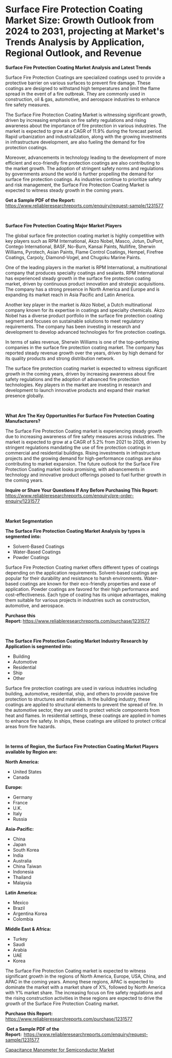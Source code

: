 <p><h1>Surface Fire Protection Coating Market Size: Growth Outlook from 2024 to 2031, projecting at Market's Trends Analysis by Application, Regional Outlook, and Revenue</h1></p><p><strong>Surface Fire Protection Coating Market Analysis and Latest Trends</strong></p>
<p><p>Surface Fire Protection Coatings are specialized coatings used to provide a protective barrier on various surfaces to prevent fire damage. These coatings are designed to withstand high temperatures and limit the flame spread in the event of a fire outbreak. They are commonly used in construction, oil & gas, automotive, and aerospace industries to enhance fire safety measures.</p><p>The Surface Fire Protection Coating Market is witnessing significant growth, driven by increasing emphasis on fire safety regulations and rising awareness about the importance of fire protection in various industries. The market is expected to grow at a CAGR of 11.9% during the forecast period. Rapid urbanization and industrialization, along with the growing investments in infrastructure development, are also fueling the demand for fire protection coatings.</p><p>Moreover, advancements in technology leading to the development of more efficient and eco-friendly fire protection coatings are also contributing to the market growth. The adoption of stringent safety norms and regulations by governments around the world is further propelling the demand for surface fire protection coatings. As industries continue to prioritize safety and risk management, the Surface Fire Protection Coating Market is expected to witness steady growth in the coming years.</p></p>
<p><strong>Get a Sample PDF of the Report:&nbsp;</strong> <a href="https://www.reliableresearchreports.com/enquiry/request-sample/1231577">https://www.reliableresearchreports.com/enquiry/request-sample/1231577</a></p>
<p>&nbsp;</p>
<p><strong>Surface Fire Protection Coating Major Market Players</strong></p>
<p><p>The global surface fire protection coating market is highly competitive with key players such as RPM International, Akzo Nobel, Masco, Jotun, DuPont, Contego International, BASF, No-Burn, Kansai Paints, Nullifire, Sherwin Williams, Pyrotech, Asian Paints, Flame Control Coatings, Hempel, Firefree Coatings, Carpoly, Diamond-Vogel, and Chugoku Marine Paints.</p><p>One of the leading players in the market is RPM International, a multinational company that produces specialty coatings and sealants. RPM International has experienced steady growth in the surface fire protection coating market, driven by continuous product innovation and strategic acquisitions. The company has a strong presence in North America and Europe and is expanding its market reach in Asia Pacific and Latin America.</p><p>Another key player in the market is Akzo Nobel, a Dutch multinational company known for its expertise in coatings and specialty chemicals. Akzo Nobel has a diverse product portfolio in the surface fire protection coating segment and focuses on sustainable solutions to meet regulatory requirements. The company has been investing in research and development to develop advanced technologies for fire protection coatings.</p><p>In terms of sales revenue, Sherwin Williams is one of the top-performing companies in the surface fire protection coating market. The company has reported steady revenue growth over the years, driven by high demand for its quality products and strong distribution network.</p><p>The surface fire protection coating market is expected to witness significant growth in the coming years, driven by increasing awareness about fire safety regulations and the adoption of advanced fire protection technologies. Key players in the market are investing in research and development to launch innovative products and expand their market presence globally.</p></p>
<p>&nbsp;</p>
<p><strong>What Are The Key Opportunities For Surface Fire Protection Coating Manufacturers?</strong></p>
<p><p>The Surface Fire Protection Coating market is experiencing steady growth due to increasing awareness of fire safety measures across industries. The market is expected to grow at a CAGR of 5.2% from 2021 to 2026, driven by stringent regulations mandating the use of fire protection coatings in commercial and residential buildings. Rising investments in infrastructure projects and the growing demand for high-performance coatings are also contributing to market expansion. The future outlook for the Surface Fire Protection Coating market looks promising, with advancements in technology and innovative product offerings poised to fuel further growth in the coming years.</p></p>
<p><strong>Inquire or Share Your Questions If Any Before Purchasing This Report:</strong> <a href="https://www.reliableresearchreports.com/enquiry/pre-order-enquiry/1231577">https://www.reliableresearchreports.com/enquiry/pre-order-enquiry/1231577</a></p>
<p>&nbsp;</p>
<p><strong>Market Segmentation</strong></p>
<p><strong>The Surface Fire Protection Coating Market Analysis by types is segmented into:</strong></p>
<p><ul><li>Solvent-Based Coatings</li><li>Water-Based Coatings</li><li>Powder Coatings</li></ul></p>
<p><p>Surface Fire Protection Coating market offers different types of coatings depending on the application requirements. Solvent-based coatings are popular for their durability and resistance to harsh environments. Water-based coatings are known for their eco-friendly properties and ease of application. Powder coatings are favored for their high performance and cost-effectiveness. Each type of coating has its unique advantages, making them suitable for various projects in industries such as construction, automotive, and aerospace.</p></p>
<p><strong>Purchase this Report:&nbsp;</strong><a href="https://www.reliableresearchreports.com/purchase/1231577">https://www.reliableresearchreports.com/purchase/1231577</a></p>
<p>&nbsp;</p>
<p><strong>The Surface Fire Protection Coating Market Industry Research by Application is segmented into:</strong></p>
<p><ul><li>Building</li><li>Automotive</li><li>Residential</li><li>Ship</li><li>Other</li></ul></p>
<p><p>Surface fire protection coatings are used in various industries including building, automotive, residential, ship, and others to provide passive fire protection to structures and materials. In the building industry, these coatings are applied to structural elements to prevent the spread of fire. In the automotive sector, they are used to protect vehicle components from heat and flames. In residential settings, these coatings are applied in homes to enhance fire safety. In ships, these coatings are utilized to protect critical areas from fire hazards.</p></p>
<p>&nbsp;</p>
<p><strong>In terms of Region, the Surface Fire Protection Coating Market Players available by Region are:</strong></p>
<p>
    <p> <strong> North America: </strong>
        <ul>
            <li>United States</li>
            <li>Canada</li>
        </ul>
        </p> 
    <p> <strong> Europe: </strong>
        <ul>
            <li>Germany</li>
            <li>France</li>
            <li>U.K.</li>
            <li>Italy</li>
            <li>Russia</li>
        </ul>
        </p> 
    <p> <strong> Asia-Pacific: </strong>
        <ul>
            <li>China</li>
            <li>Japan</li>
            <li>South Korea</li>
            <li>India</li>
            <li>Australia</li>
            <li>China Taiwan</li>
            <li>Indonesia</li>
            <li>Thailand</li>
            <li>Malaysia</li>
        </ul>
        </p> 
    <p> <strong> Latin America: </strong>
        <ul>
            <li>Mexico</li>
            <li>Brazil</li>
            <li>Argentina Korea</li>
            <li>Colombia</li>
        </ul>
        </p> 
    <p> <strong> Middle East & Africa: </strong>
        <ul>
            <li>Turkey</li>
            <li>Saudi</li>
            <li>Arabia</li>
            <li>UAE</li>
            <li>Korea</li>
        </ul>
    </p>
    </p>
<p><p>The Surface Fire Protection Coating market is expected to witness significant growth in the regions of North America, Europe, USA, China, and APAC in the coming years. Among these regions, APAC is expected to dominate the market with a market share of X%, followed by North America with Y% market share. The increasing focus on fire safety regulations and the rising construction activities in these regions are expected to drive the growth of the Surface Fire Protection Coating market.</p></p>
<p><strong>Purchase this Report: </strong><a href="https://www.reliableresearchreports.com/purchase/1231577">https://www.reliableresearchreports.com/purchase/1231577</a></p>
<p>&nbsp;<strong>Get a Sample PDF of the Report:&nbsp;&nbsp;</strong><a href="https://www.reliableresearchreports.com/enquiry/request-sample/1231577">https://www.reliableresearchreports.com/enquiry/request-sample/1231577</a></p>
<p><strong></strong></p>
<p><p><a href="https://fearless-okapi-6c8.notion.site/Capacitance-Manometer-for-Semiconductor-Market-Analysis-and-Market-Size-Global-Industry-Overview-M-aa3881e1ad6a4da7bccac1e831dffb35">Capacitance Manometer for Semiconductor Market</a></p></p>